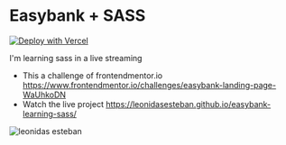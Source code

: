 # Easybank + SASS

[![Deploy with Vercel](https://vercel.com/button)](https://vercel.com/new/project?template=https://github.com/LeonidasEsteban/easybank-learning-sass)

I'm learning sass in a live streaming

- This a challenge of frontendmentor.io https://www.frontendmentor.io/challenges/easybank-landing-page-WaUhkoDN
- Watch the live project https://leonidasesteban.github.io/easybank-learning-sass/

![leonidas esteban](https://repository-images.githubusercontent.com/262682282/48d8c100-925d-11ea-867c-2648ee91788b)
